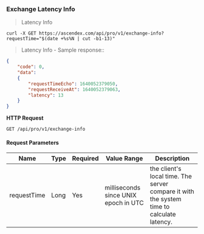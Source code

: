 ### Exchange Latency Info

> Latency Info 

```
curl -X GET https://ascendex.com/api/pro/v1/exchange-info?requestTime="$(date +%s%N | cut -b1-13)"
```

> Latency Info - Sample response::

```json
{
    "code": 0,
    "data":
    {
        "requestTimeEcho": 1640052379050,
        "requestReceiveAt": 1640052379063,
        "latency": 13
    }
}
```

**HTTP Request** 

`GET /api/pro/v1/exchange-info`

#### Request Parameters

Name        |  Type    | Required | Value Range                                    | Description
----------- | -------- | -------- | -----------------------------------------------|---------------
requestTime |  Long    |   Yes    | milliseconds since UNIX epoch in UTC | the client's local time. The server compare it with the system time to calculate latency.


